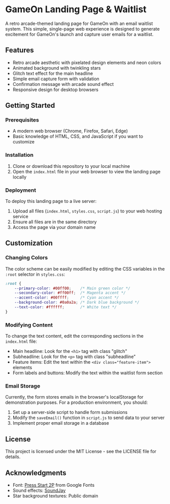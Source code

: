 # GameOn Landing Page & Waitlist

A retro arcade-themed landing page for GameOn with an email waitlist system. This simple, single-page web experience is designed to generate excitement for GameOn's launch and capture user emails for a waitlist.

## Features

- Retro arcade aesthetic with pixelated design elements and neon colors
- Animated background with twinkling stars
- Glitch text effect for the main headline
- Simple email capture form with validation
- Confirmation message with arcade sound effect
- Responsive design for desktop browsers

## Getting Started

### Prerequisites

- A modern web browser (Chrome, Firefox, Safari, Edge)
- Basic knowledge of HTML, CSS, and JavaScript if you want to customize

### Installation

1. Clone or download this repository to your local machine
2. Open the `index.html` file in your web browser to view the landing page locally

### Deployment

To deploy this landing page to a live server:

1. Upload all files (`index.html`, `styles.css`, `script.js`) to your web hosting service
2. Ensure all files are in the same directory
3. Access the page via your domain name

## Customization

### Changing Colors

The color scheme can be easily modified by editing the CSS variables in the `:root` selector in `styles.css`:

```css
:root {
    --primary-color: #00ff00;    /* Main green color */
    --secondary-color: #ff00ff;  /* Magenta accent */
    --accent-color: #00ffff;     /* Cyan accent */
    --background-color: #0a0a2a; /* Dark blue background */
    --text-color: #ffffff;       /* White text */
}
```

### Modifying Content

To change the text content, edit the corresponding sections in the `index.html` file:

- Main headline: Look for the `<h1>` tag with class "glitch"
- Subheadline: Look for the `<p>` tag with class "subheadline"
- Feature items: Edit the text within the `<div class="feature-item">` elements
- Form labels and buttons: Modify the text within the waitlist form section

### Email Storage

Currently, the form stores emails in the browser's localStorage for demonstration purposes. For a production environment, you should:

1. Set up a server-side script to handle form submissions
2. Modify the `saveEmail()` function in `script.js` to send data to your server
3. Implement proper email storage in a database

## License

This project is licensed under the MIT License - see the LICENSE file for details.

## Acknowledgments

- Font: [Press Start 2P](https://fonts.google.com/specimen/Press+Start+2P) from Google Fonts
- Sound effects: [SoundJay](https://www.soundjay.com/)
- Star background textures: Public domain 
